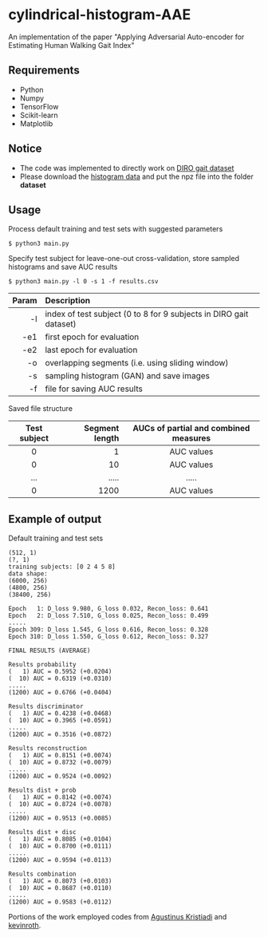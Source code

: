 # cylindrical-histogram-AAE
An implementation of the paper "Applying Adversarial Auto-encoder for Estimating Human Walking Gait Index"

## Requirements
* Python
* Numpy
* TensorFlow
* Scikit-learn
* Matplotlib

## Notice
* The code was implemented to directly work on [DIRO gait dataset](http://www-labs.iro.umontreal.ca/~labimage/GaitDataset/)
* Please download the [histogram data](http://www.iro.umontreal.ca/~labimage/GaitDataset) and put the npz file into the folder **dataset**

## Usage
Process default training and test sets with suggested parameters
```
$ python3 main.py
```
Specify test subject for leave-one-out cross-validation, store sampled histograms and save AUC results
```
$ python3 main.py -l 0 -s 1 -f results.csv
```
Param | Description
---: | :---
 -l | index of test subject (0 to 8 for 9 subjects in DIRO gait dataset)
 -e1 | first epoch for evaluation
 -e2 | last epoch for evaluation
 -o | overlapping segments (i.e. using sliding window)
 -s | sampling histogram (GAN) and save images
 -f | file for saving AUC results

Saved file structure

Test subject | Segment length | AUCs of partial and combined measures
:---: | ---: | :---:
 0 |    1 | AUC values
 0 |   10 | AUC values
 ...|.....|.....
 0 | 1200 | AUC values

## Example of output
Default training and test sets
```
(512, 1)
(?, 1)
training subjects: [0 2 4 5 8]
data shape:
(6000, 256)
(4800, 256)
(38400, 256)

Epoch   1: D_loss 9.980, G_loss 0.032, Recon_loss: 0.641
Epoch   2: D_loss 7.510, G_loss 0.025, Recon_loss: 0.499
.....
Epoch 309: D_loss 1.545, G_loss 0.616, Recon_loss: 0.328
Epoch 310: D_loss 1.550, G_loss 0.612, Recon_loss: 0.327

FINAL RESULTS (AVERAGE)

Results probability
(   1) AUC = 0.5952 (+0.0204)
(  10) AUC = 0.6319 (+0.0310)
.....
(1200) AUC = 0.6766 (+0.0404)

Results discriminator
(   1) AUC = 0.4238 (+0.0468)
(  10) AUC = 0.3965 (+0.0591)
.....
(1200) AUC = 0.3516 (+0.0872)

Results reconstruction
(   1) AUC = 0.8151 (+0.0074)
(  10) AUC = 0.8732 (+0.0079)
.....
(1200) AUC = 0.9524 (+0.0092)

Results dist + prob
(   1) AUC = 0.8142 (+0.0074)
(  10) AUC = 0.8724 (+0.0078)
.....
(1200) AUC = 0.9513 (+0.0085)

Results dist + disc
(   1) AUC = 0.8085 (+0.0104)
(  10) AUC = 0.8700 (+0.0111)
.....
(1200) AUC = 0.9594 (+0.0113)

Results combination
(   1) AUC = 0.8073 (+0.0103)
(  10) AUC = 0.8687 (+0.0110)
.....
(1200) AUC = 0.9583 (+0.0112)
```

Portions of the work employed codes from [Agustinus Kristiadi](https://github.com/wiseodd) and [kevinroth](https://github.com/rothk).
